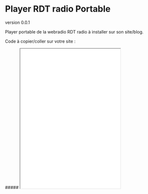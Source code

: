 # Player RDT radio Portable
version 0.0.1

Player portable de la webradio RDT radio à installer sur son site/blog.

Code à copier/coller sur votre site : 

#####<!--Le code ifram à copier/coller sur votre site-->
    <iframe src="player.html" width="330" height="460"></iframe>
